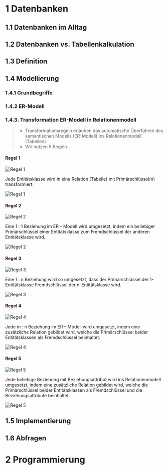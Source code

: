 <!--
author:   Dirk Koehler

email:    koehler.di@gykl.lernsax.de

version:  0.0.1

language: de

narrator: DE Deutsch Male

comment:  Informatik Klasse 10

link:     https://cdn.jsdelivr.net/chartist.js/latest/chartist.min.css

script:   https://cdn.jsdelivr.net/chartist.js/latest/chartist.min.js

translation: Deutsch  translations/German.md

mode: Presentation

dark: false

@style
.lia-effect__circle {
    display: none !important;
}

@media (min-width: 600px) {
    .newspaper {
        column-count: 2;
        column-gap: 40px;
        column-rule: 1px solid lightblue;
    }
}

h1, h2, h3, h4, h5, h6 {
    column-span: all;
    font-family: Arial, Helvetica, sans-serif;     
}

figurecaption {
    font-size: 0.8em;
    font-family: Arial, Helvetica, sans-serif;
    font-style: italic;
    font-weight: 600;
}

.kasten {
    background-color:rgba(162,67,8,0.8);    
    color:#FFFFFF;
    padding: 1em;
    margin: 1em 0em 1em 0em;
    border-radius:10px;    
    font-family: Arial, Helvetica, sans-serif;
    font-weight: 400;
}

.kasten0 {
    background-color:#399193;
    border-radius:10px;
    color:#FFFFFF;
    padding: 1em;
    font-family: Arial, Helvetica, sans-serif;
    font-weight:400;
}
.kasten1 {
    background-color:#A24308;
    border-radius:10px;
    color:#FFFFFF;
    padding: 1em;
    font-family: Arial, Helvetica, sans-serif;
    font-weight:400;
}

.cb {
    break-before: column;
}

.flexz { 
    display: flex; 
    justify-content: center; 
    align-items: center;
}

@end

@onload
window.LIA.settings.font_size = 2
@end
-->

# 1 Datenbanken

## 1.1 Datenbanken im Alltag

## 1.2 Datenbanken vs. Tabellenkalkulation

## 1.3 Definition

## 1.4 Modellierung

### 1.4.1 Grundbegriffe

### 1.4.2 ER-Modell

### 1.4.3. Transformation ER-Modell in Relationenmodell

> - Transformationsregeln erlauben das automatische Überführen des semantischen Modells (ER-Modell) ins Relationenmodell (Tabellen).
> - Wir nutzen 5 Regeln.

#### Regel 1

![Regel 1](./img/1-Regel.svg)<!-- style="width: 40%; padding:1em;" -->

<p class="kasten">
Jede Entitätsklasse wird in eine Relation (Tabelle) mit Primärschlüssel(n) transformiert.
</p>

![Regel 1](./img/r1.svg)<!-- style="width: 40%; padding:1em;" -->

#### Regel 2

![Regel 2](./img/2-Regel.svg)<!-- style="width: 40%; padding:1em;" -->

<p class="kasten">
Eine 1 : 1 Beziehung im ER – Modell wird umgesetzt, indem ein beliebiger Primärschlüssel einer Entitätsklasse zum Fremdschlüssel der anderen Entitätsklasse wird.
</p>

![Regel 2](./img/r2.svg)<!-- style="width: 40%; padding:1em;" -->

#### Regel 3

![Regel 3](./img/3-Regel.svg)<!-- style="width: 40%; padding:1em;" -->

<p class="kasten">
Eine 1 : n Beziehung wird so umgesetzt, dass der Primärschlüssel der 1-Entitätsklasse Fremdschlüssel der n-Entitätsklasse wird.
</p>

![Regel 3](./img/r3.svg)<!-- style="width: 40%; padding:1em;" -->

#### Regel 4

![Regel 4](./img/4-Regel.svg)<!-- style="width: 40%; padding:1em;" -->

<p class="kasten">
Jede m : n Beziehung im ER – Modell wird umgesetzt, indem eine zusätzliche Relation gebildet wird, welche die Primärschlüssel beider Entitätsklassen als Fremdschlüssel beinhaltet.
</p>

![Regel 4](./img/r4.svg)<!-- style="width: 40%; padding:1em;" -->

#### Regel 5

![Regel 5](./img/5-Regel.svg)<!-- style="width: 40%; padding:1em;" -->

<p class="kasten">
Jede beliebige Beziehung mit Beziehungsattribut wird ins Relationenmodell umgesetzt, indem eine zusätzliche Relation gebildet wird, welche die Primärschlüssel beider Entitätsklassen als Fremdschlüssel und die Beziehungsattribute beinhaltet.
</p>

![Regel 5](./img/r5.svg)<!-- style="width: 40%; padding:1em;" -->

## 1.5 Implementierung

## 1.6 Abfragen

# 2 Programmierung
